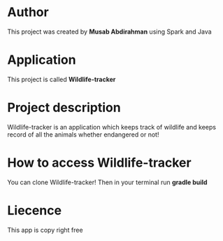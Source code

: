 # Author
This project was created by **Musab Abdirahman** using Spark and Java

# Application
This project is called **Wildlife-tracker**

# Project description
Wildlife-tracker is an application which keeps track of wildlife and keeps record of all the animals whether endangered or not!

# How to access Wildlife-tracker
You can clone Wildlife-tracker! Then in your terminal run **gradle build**

# Liecence
This app is copy right free